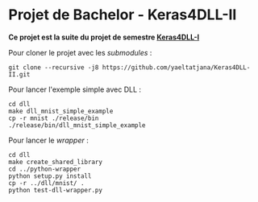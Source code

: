# Projet de Bachelor - Keras4DLL-II

**Ce projet est la suite du projet de semestre  [Keras4DLL-I](https://gitlab.forge.hefr.ch/yael.iseli/keras4dll-i)**

Pour cloner le projet avec les *submodules* :
```
git clone --recursive -j8 https://github.com/yaeltatjana/Keras4DLL-II.git
```

Pour lancer l'exemple simple avec DLL :
```
cd dll
make dll_mnist_simple_example
cp -r mnist ./release/bin
./release/bin/dll_mnist_simple_example
```

Pour lancer le *wrapper* :
```
cd dll
make create_shared_library 
cd ../python-wrapper
python setup.py install
cp -r ../dll/mnist/ .
python test-dll-wrapper.py 
```


